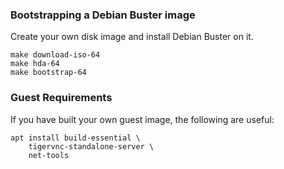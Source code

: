 ### Bootstrapping a Debian Buster image

Create your own disk image and install Debian Buster on it.

```
make download-iso-64
make hda-64
make bootstrap-64
```

### Guest Requirements

If you have built your own guest image, the following are useful:

```
apt install build-essential \
    tigervnc-standalone-server \
    net-tools
```
